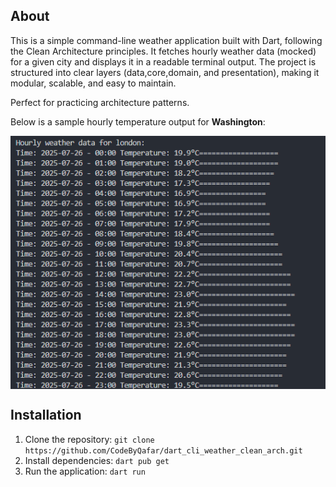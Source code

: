 ## About

This is a simple command-line weather application built with Dart, following the Clean Architecture principles. It fetches hourly weather data (mocked) for a given city and displays it in a readable terminal output. The project is structured into clear layers (data,core,domain, and presentation), making it modular, scalable, and easy to maintain.

Perfect for practicing architecture patterns. 

Below is a sample hourly temperature output for **Washington**:

<div style="display: flex; ">

<img src="screenshots/terminal_screenshot.png"  style="margin-right: 5px;">

</div>

## Installation

1.  Clone the repository: `git clone https://github.com/CodeByQafar/dart_cli_weather_clean_arch.git`
2.  Install dependencies: `dart pub get`
3.  Run the application: `dart run`



